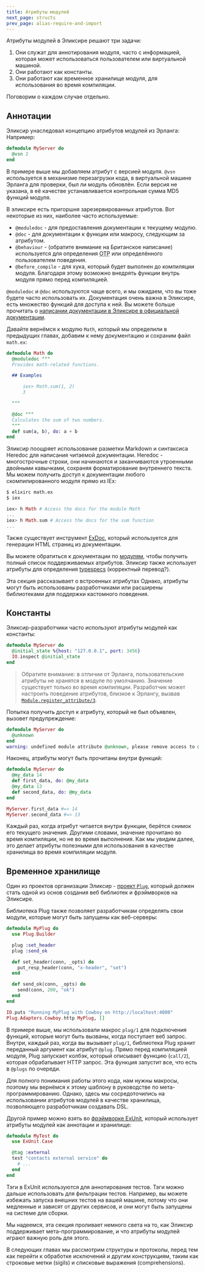 ```yaml
---
title: Атрибуты модулей
next_page: structs
prev_page: alias-require-and-import
---
```


Атрибуты модулей в Эликсире решают три задачи:

1. Они служат для аннотирования модуля, часто с информацией, которая может использоваться пользователем или виртуальной машиной.
2. Они работают как константы.
3. Они работают как временное хранилище модуля, для использования во время компиляции.

Поговорим о каждом случае отдельно.

## Аннотации

Эликсир унаследовал концепцию атрибутов модулей из Эрланга: Например:

```elixir
defmodule MyServer do
  @vsn 2
end
```

В примере выше мы добавляем атрибут с версией модуля. `@vsn` используется в механизме перезагрузки кода, в виртуальной машине Эрланга для проверки, был ли модуль обновлён. Если версия не указана, в её качестве устанавливается контрольная сумма MD5 функций модуля.

В эликсире есть пригоршня зарезервированных атрибутов. Вот некоторые из них, наиболее часто используемые:

* `@moduledoc` - для предоставления документации к текущему модулю.
* `@doc` - для документации к функции или макросу, следующим за атрибутом.
* `@behaviour` - (обратите внимание на Британское написание) используется для определения <abbr title="Open Telecom Platform">OTP</abbr> или определённого пользователем поведения.
* `@before_compile` - для хука, который будет выполнен до компиляции модуля. Благодаря этому возможно внедрять функции внутрь модуля прямо перед компиляцией.

`@moduledoc` и `@doc` используются чаще всего, и мы ожидаем, что вы тоже будете часто использовать их. Документация очень важна в Эликсире, есть множество функций для доступа к ней. Вы можете больше прочитать о [написании документации в Эликсире в официальной документации](https://hexdocs.pm/elixir/writing-documentation.html).

Давайте вернёмся к модулю `Math`, который мы определили в предыдущих главах, добавим к нему документацию и сохраним файл `math.ex`:

```elixir
defmodule Math do
  @moduledoc """
  Provides math-related functions.

  ## Examples

      iex> Math.sum(1, 2)
      3

  """

  @doc """
  Calculates the sum of two numbers.
  """
  def sum(a, b), do: a + b
end
```

Эликсир поощряет использование разметки Markdown и синтаксиса Heredoc для написания читаемой документации. Heredoc - многострочные строки, они начинаются и заканчиваются утроенными двойными кавычками, сохраняя форматирование внутреннего текста. Мы можем получить доступ к документации любого скомпилированного модуля прямо из IEx:

```bash
$ elixirc math.ex
$ iex
```

```elixir
iex> h Math # Access the docs for the module Math
...
iex> h Math.sum # Access the docs for the sum function
...
```

Также существует инструмент [ExDoc](https://github.com/elixir-lang/ex_doc), который используется для генерации HTML страниц из документации.

Вы можете обратиться к документации по [модулям](https://hexdocs.pm/elixir/Module.html), чтобы получить полный список поддерживаемых атрибутов. Эликсир также использует атрибуты для определения [typespecs](/getting-started/typespecs-and-behaviours.html) (корректный перевод?).

Эта секция рассказывает о встроенных атрибутах Однако, атрибуты могут быть использованы разработчиками или расширены библиотеками для поддержки кастомного поведения.

## Константы

Эликсир-разработчики часто используют атрибуты модулей как константы:

```elixir
defmodule MyServer do
  @initial_state %{host: "127.0.0.1", port: 3456}
  IO.inspect @initial_state
end
```

> Обратите внимание: в отличии от Эрланга, пользовательские атрибуты не хранятся в модуле по умолчанию. Значение существует только во время компиляции. Разработчик может настроить поведение атрибутов, близкое к Эрлангу, вызвав [`Module.register_attribute/3`](https://hexdocs.pm/elixir/Module.html#register_attribute/3).

Попытка получить доступ к атрибуту, который не был объявлен, вызовет предупреждение:

```elixir
defmodule MyServer do
  @unknown
end
warning: undefined module attribute @unknown, please remove access to @unknown or explicitly set it before access
```

Наконец, атрибуты могут быть прочитаны внутри функций:

```elixir
defmodule MyServer do
  @my_data 14
  def first_data, do: @my_data
  @my_data 13
  def second_data, do: @my_data
end

MyServer.first_data #=> 14
MyServer.second_data #=> 13
```

Каждый раз, когда атрибут читается внутри функции, берётся снимок его текущего значения. Другими словами, значение прочитано во время компиляции, но не во время выполнения. Как мы увидим далее, это делает атрибуты полезными для использования в качестве хранилища во время компиляции модуля.

## Временное хранилище

Один из проектов организации Эликсир - [проект `Plug`](https://github.com/elixir-lang/plug), который должен стать одной из основ создания веб библиотек и фрэймворков на Эликсире.

Библиотека Plug также позволяет разработчикам определять свои модули, которые могут быть запущены как веб-серверы:

```elixir
defmodule MyPlug do
  use Plug.Builder

  plug :set_header
  plug :send_ok

  def set_header(conn, _opts) do
    put_resp_header(conn, "x-header", "set")
  end

  def send_ok(conn, _opts) do
    send(conn, 200, "ok")
  end
end

IO.puts "Running MyPlug with Cowboy on http://localhost:4000"
Plug.Adapters.Cowboy.http MyPlug, []
```

В примере выше, мы использовали макрос `plug/1` для подключения функций, которые могут быть вызваны, когда поступает веб запрос. Внутри, каждый раз, когда вы вызывает `plug/1`, библиотека Plug хранит переданный аргумент как атрибут `@plug`. Прямо перед компиляцией модуля, Plug запускает колбэк, который описывает функцию (`call/2`), которая обрабатывает HTTP запрос. Эта функция запустит все, что есть в `@plugs` по очереди.

Для полного понимания работы этого кода, нам нужны макросы, поэтому мы вернёмся к этому шаблону в руководстве по мета-программированию. Однако, здесь мы сосредоточились на использовании атрибутов модулей в качестве хранилища, позволяющего разработчикам создавать DSL.

Другой пример можно взять во [фрэймворке ExUnit](https://hexdocs.pm/ex_unit/), который использует атрибуты модулей как аннотации и хранилище:

```elixir
defmodule MyTest do
  use ExUnit.Case

  @tag :external
  test "contacts external service" do
    # ...
  end
end
```

Тэги в ExUnit используются для аннотирования тестов. Тэги можно дальше использовать для фильтрации тестов. Например, вы можете избежать запуска внешних тестов на вашей машине, потому что они медленные и зависят от других сервисов, и они могут быть запущены на системе для сборки.

Мы надеемся, эта секция проливает немного света на то, как Эликсир поддерживает мета-программирование, и что атрибуты модулей играют важную роль для этого.

В следующих главах мы рассмотрим структуры и протоколы, перед тем как перейти к обработке исключений и другим конструкциям, таким как строковые метки (sigils) и списковые выражения (comprehensions).
